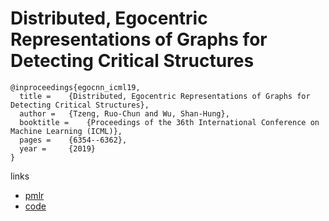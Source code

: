 # Distributed, Egocentric Representations of Graphs for Detecting Critical Structures

```
@inproceedings{egocnn_icml19,
  title = 	 {Distributed, Egocentric Representations of Graphs for Detecting Critical Structures},
  author = 	 {Tzeng, Ruo-Chun and Wu, Shan-Hung},
  booktitle = 	 {Proceedings of the 36th International Conference on Machine Learning (ICML)},
  pages = 	 {6354--6362},
  year = 	 {2019}
}
```

links
- [pmlr](http://proceedings.mlr.press/v97/tzeng19a.html)
- [code](https://github.com/rutzeng/EgoCNN)
